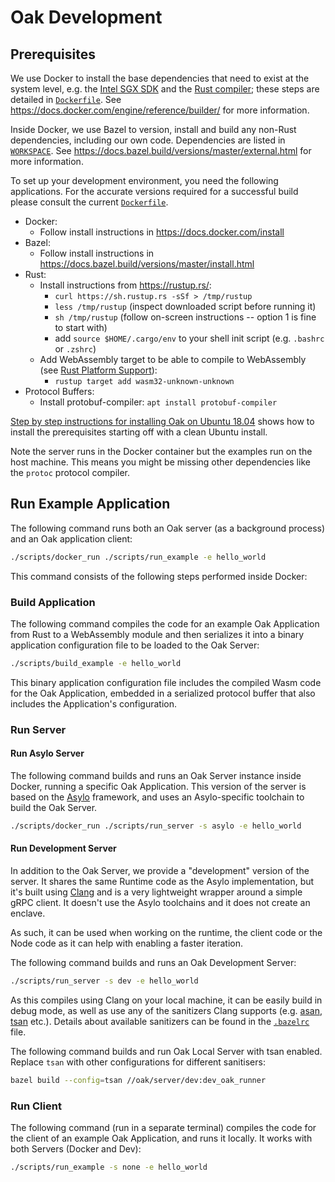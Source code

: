 # Oak Development

## Prerequisites

We use Docker to install the base dependencies that need to exist at the system
level, e.g. the [Intel SGX SDK](https://software.intel.com/en-us/sgx/sdk) and
the [Rust compiler](https://www.rust-lang.org/tools/install); these steps are
detailed in [`Dockerfile`](/Dockerfile). See
https://docs.docker.com/engine/reference/builder/ for more information.

Inside Docker, we use Bazel to version, install and build any non-Rust
dependencies, including our own code. Dependencies are listed in
[`WORKSPACE`](/WORKSPACE). See
https://docs.bazel.build/versions/master/external.html for more information.

To set up your development environment, you need the following applications. For
the accurate versions required for a successful build please consult the current
[`Dockerfile`](/Dockerfile).

- Docker:
  - Follow install instructions in https://docs.docker.com/install
- Bazel:
  - Follow install instructions in
    https://docs.bazel.build/versions/master/install.html
- Rust:
  - Install instructions from https://rustup.rs/:
    - `curl https://sh.rustup.rs -sSf > /tmp/rustup`
    - `less /tmp/rustup` (inspect downloaded script before running it)
    - `sh /tmp/rustup` (follow on-screen instructions -- option 1 is fine to
      start with)
    - add `source $HOME/.cargo/env` to your shell init script (e.g. `.bashrc` or
      `.zshrc`)
  - Add WebAssembly target to be able to compile to WebAssembly (see
    [Rust Platform Support](https://forge.rust-lang.org/release/platform-support.html)):
    - `rustup target add wasm32-unknown-unknown`
- Protocol Buffers:
  - Install protobuf-compiler: `apt install protobuf-compiler`

[Step by step instructions for installing Oak on Ubuntu 18.04](/INSTALL.md)
shows how to install the prerequisites starting off with a clean Ubuntu install.

Note the server runs in the Docker container but the examples run on the host
machine. This means you might be missing other dependencies like the `protoc`
protocol compiler.

## Run Example Application

The following command runs both an Oak server (as a background process) and an
Oak application client:

```bash
./scripts/docker_run ./scripts/run_example -e hello_world
```

This command consists of the following steps performed inside Docker:

### Build Application

The following command compiles the code for an example Oak Application from Rust
to a WebAssembly module and then serializes it into a binary application
configuration file to be loaded to the Oak Server:

```bash
./scripts/build_example -e hello_world
```

This binary application configuration file includes the compiled Wasm code for
the Oak Application, embedded in a serialized protocol buffer that also includes
the Application's configuration.

### Run Server

#### Run Asylo Server

The following command builds and runs an Oak Server instance inside Docker,
running a specific Oak Application. This version of the server is based on the
[Asylo](https://github.com/google/asylo) framework, and uses an Asylo-specific
toolchain to build the Oak Server.

```bash
./scripts/docker_run ./scripts/run_server -s asylo -e hello_world
```

#### Run Development Server

In addition to the Oak Server, we provide a "development" version of the server.
It shares the same Runtime code as the Asylo implementation, but it's built
using [Clang](https://clang.llvm.org/) and is a very lightweight wrapper around
a simple gRPC client. It doesn't use the Asylo toolchains and it does not create
an enclave.

As such, it can be used when working on the runtime, the client code or the Node
code as it can help with enabling a faster iteration.

The following command builds and runs an Oak Development Server:

```bash
./scripts/run_server -s dev -e hello_world
```

As this compiles using Clang on your local machine, it can be easily build in
debug mode, as well as use any of the sanitizers Clang supports (e.g.
[asan](https://clang.llvm.org/docs/AddressSanitizer.html),
[tsan](https://clang.llvm.org/docs/ThreadSanitizer.html) etc.). Details about
available sanitizers can be found in the [`.bazelrc`](/.bazelrc) file.

The following command builds and run Oak Local Server with tsan enabled. Replace
`tsan` with other configurations for different sanitisers:

```bash
bazel build --config=tsan //oak/server/dev:dev_oak_runner
```

### Run Client

The following command (run in a separate terminal) compiles the code for the
client of an example Oak Application, and runs it locally. It works with both
Servers (Docker and Dev):

```bash
./scripts/run_example -s none -e hello_world
```
